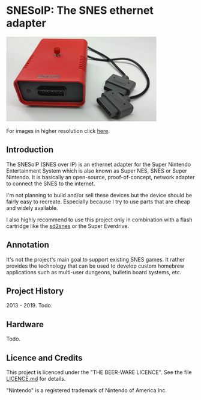 # SNESoIP: The SNES ethernet adapter #

![SNESoIP prototype](Archive/Rev2/hardware/images/rev02-small.jpg?raw=true)

For images in higher resolution click [here](Archive/Rev2/hardware/images/).

## Introduction

The SNESoIP (SNES over IP) is an ethernet adapter for the Super Nintendo
Entertainment System which is also known as Super NES, SNES or Super
Nintendo.  It is basically an open-source, proof-of-concept, network
adapter to connect the SNES to the internet.

I'm not planning to build and/or sell these devices but the device
should be fairly easy to recreate.  Especially because I try to use
parts that are cheap and widely available.

I also highly recommend to use this project only in combination with a
flash cartridge like the [sd2snes](http://sd2snes.de/blog/) or the Super
Everdrive.

## Annotation

It's not the project's main goal to support existing SNES games.  It
rather provides the technology that can be used to develop custom
homebrew applications such as multi-user dungeons, bulletin board
systems, etc.

## Project History

2013 - 2019. Todo.

## Hardware

Todo.

## Licence and Credits

This project is licenced under the "THE BEER-WARE LICENCE".  See the
file [LICENCE.md](LICENCE.md) for details.

"Nintendo" is a registered trademark of Nintendo of America Inc.

